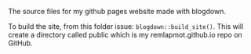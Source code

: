 The source files for my github pages website made with blogdown.

To build the site, from this folder issue: `blogdown::build_site()`. This will create a directory called public which is my remlapmot.github.io repo on GitHub.